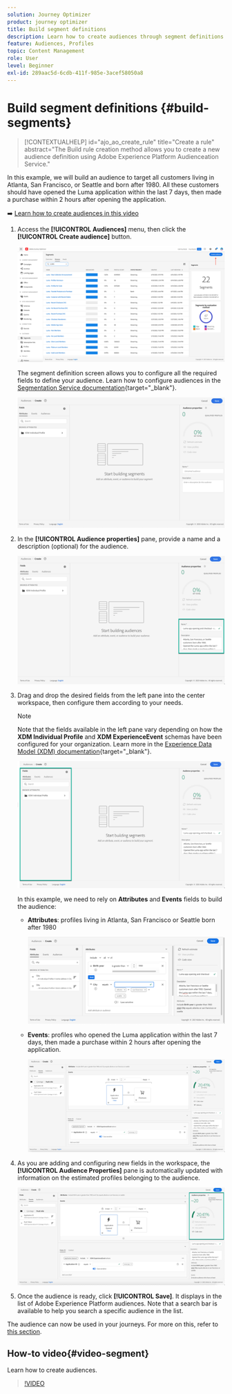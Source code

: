 ```yaml
---
solution: Journey Optimizer
product: journey optimizer
title: Build segment definitions
description: Learn how to create audiences through segment definitions
feature: Audiences, Profiles
topic: Content Management
role: User
level: Beginner
exl-id: 289aac5d-6cdb-411f-985e-3acef58050a8
---
```

# Build segment definitions {#build-segments}

>[!CONTEXTUALHELP]
>id="ajo_ao_create_rule"
>title="Create a rule"
>abstract="The Build rule creation method allows you to create a new audience definition using Adobe Experience Platform Audienceation Service."

In this example, we will build an audience to target all customers living in Atlanta, San Francisco, or Seattle and born after 1980. All these customers should have opened the Luma application within the last 7 days, then made a purchase within 2 hours after opening the application.

➡️ [Learn how to create audiences in this video](#video-segment)

1. Access the **[!UICONTROL Audiences]** menu, then click the **[!UICONTROL Create audience]** button.
    
    ![](assets/create-segment.png)

    The segment definition screen allows you to configure all the required fields to define your audience. Learn how to configure audiences in the [Segmentation Service documentation](https://experienceleague.adobe.com/docs/experience-platform/segmentation/ui/overview.html){target="_blank"}.

    ![](assets/segment-builder.png)

1. In the **[!UICONTROL Audience properties]** pane, provide a name and a description (optional) for the audience.

    ![](assets/segment-properties.png)

1. Drag and drop the desired fields from the left pane into the center workspace, then configure them according to your needs.

    >[!NOTE]
    >
    >Note that the fields available in the left pane vary depending on how the **XDM Individual Profile** and **XDM ExperienceEvent** schemas have been configured for your organization.  Learn more in the [Experience Data Model (XDM) documentation](https://experienceleague.adobe.com/docs/experience-platform/xdm/home.html){target="_blank"}.

    ![](assets/drag-fields.png)

    In this example, we need to rely on **Attributes** and **Events** fields to build the audience:

    * **Attributes**: profiles living in Atlanta, San Francisco or Seattle born after 1980

        ![](assets/add-attributes.png)
        
    * **Events**: profiles who opened the Luma application within the last 7 days, then made a purchase within 2 hours after opening the application.

        ![](assets/add-events.png)

1. As you are adding and configuring new fields in the workspace, the **[!UICONTROL Audience Properties]** pane is automatically updated with information on the estimated profiles belonging to the audience.

    ![](assets/segment-estimate.png)

1. Once the audience is ready, click **[!UICONTROL Save]**. It displays in the list of Adobe Experience Platform audiences. Note that a search bar is available to help you search a specific audience in the list.

The audience can now be used in your journeys. For more on this, refer to [this section](../audience/about-audiences.md).

## How-to video{#video-segment}

Learn how to create audiences.

>[!VIDEO](https://video.tv.adobe.com/v/334281?quality=12)
